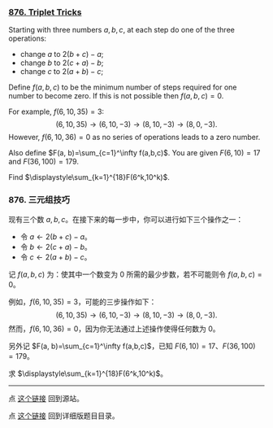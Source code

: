 ### [876. Triplet Tricks](https://projecteuler.net/problem=876)


Starting with three numbers $a, b, c$, at each step do one of the three operations:

- change $a$ to $2(b + c) - a$;
- change $b$ to $2(c + a) - b$;
- change $c$ to $2(a + b) - c$;

Define $f(a, b, c)$ to be the minimum number of steps required for one number to become zero. If this is not possible then $f(a, b, c)=0$.

For example, $f(6,10,35)=3$:
$$
(6,10,35) \to (6,10,-3) \to (8,10,-3) \to (8,0,-3).
$$
However, $f(6,10,36)=0$ as no series of operations leads to a zero number.

Also define $F(a, b)=\sum_{c=1}^\infty f(a,b,c)$.
You are given $F(6,10)=17$ and $F(36,100)=179$.

Find $\displaystyle\sum_{k=1}^{18}F(6^k,10^k)$.

### 876. 三元组技巧

现有三个数 $a, b, c$。在接下来的每一步中，你可以进行如下三个操作之一：

- 令 $a \gets 2(b + c) - a$。 
- 令 $b \gets 2(c + a) - b$。
- 令 $c \gets 2(a + b) - c$。

记 $f(a, b, c)$ 为：使其中一个数变为 $0$ 所需的最少步数，若不可能则令 $f(a, b, c)=0$。

例如，$f(6,10,35)=3$，可能的三步操作如下：
$$
(6,10,35) \to (6,10,-3) \to (8,10,-3) \to (8,0,-3).
$$
然而，$f(6,10,36)=0$，因为你无法通过上述操作使得任何数为 $0$。

另外记 $F(a, b)=\sum_{c=1}^\infty f(a,b,c)$，已知 $F(6,10)=17$、$F(36,100)=179$。

求 $\displaystyle\sum_{k=1}^{18}F(6^k,10^k)$。

---

点 [这个链接](https://fsy-juruo.github.io/pe-chinese-translation/) 回到源站。

点 [这个链接](https://fsy-juruo.github.io/pe-chinese-translation/detailed_content_archives.html) 回到详细版题目目录。

